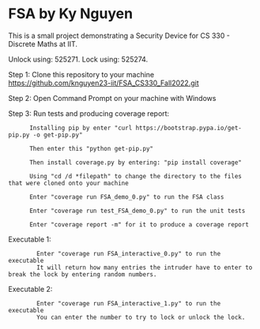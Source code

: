 # FSA by Ky Nguyen
This is a small project demonstrating a Security Device for CS 330 - Discrete Maths at IIT. 

Unlock using: 525271. Lock using: 525274.





Step 1: Clone this repository to your machine
      https://github.com/knguyen23-iit/FSA_CS330_Fall2022.git

Step 2: Open Command Prompt on your machine with Windows

Step 3: Run tests and producing coverage report:

          Installing pip by enter "curl https://bootstrap.pypa.io/get-pip.py -o get-pip.py"
    
          Then enter this "python get-pip.py"
          
          Then install coverage.py by entering: "pip install coverage"

          Using "cd /d *filepath" to change the directory to the files that were cloned onto your machine

          Enter "coverage run FSA_demo_0.py" to run the FSA class

          Enter "coverage run test_FSA_demo_0.py" to run the unit tests

          Enter "coverage report -m" for it to produce a coverage report

Executable 1: 
          
            Enter "coverage run FSA_interactive_0.py" to run the executable
            It will return how many entries the intruder have to enter to break the lock by entering random numbers.
    
Executable 2: 

            Enter "coverage run FSA_interactive_1.py" to run the executable
            You can enter the number to try to lock or unlock the lock.          
